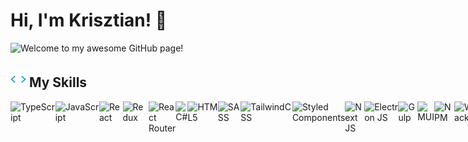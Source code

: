 # Hi, I'm Krisztian! 👋
<img src="https://readme-typing-svg.herokuapp.com?font=Fira+Code&weight=500&pause=1000&color=9E00B2&width=435&lines=Welcome+to+my+awesome+GitHub+page!" alt="Welcome to my awesome GitHub page!" />

## <img src="./images/code.gif" width ="25"> My Skills

<div style="display:flex">
  <img src="https://img.shields.io/badge/typescript-%23007ACC.svg?style=for-the-badge&logo=typescript&logoColor=white" alt="TypeScript"/>
  <img src="https://img.shields.io/badge/javascript-%23323330.svg?style=for-the-badge&logo=javascript&logoColor=%23F7DF1E" alt="JavaScript"/>
  <img src="https://img.shields.io/badge/react-%2320232a.svg?style=for-the-badge&logo=react&logoColor=%2361DAFB" alt="React"/>
  <img src="https://img.shields.io/badge/redux-%23593d88.svg?style=for-the-badge&logo=redux&logoColor=white" alt="Redux"/>
  <img src="https://img.shields.io/badge/React_Router-CA4245?style=for-the-badge&logo=react-router&logoColor=white" alt="React Router"/>
  <img src="https://img.shields.io/badge/c%23-%23239120.svg?style=for-the-badge&logo=c-sharp&logoColor=white" alt="C#"/>
  <img src="https://img.shields.io/badge/html5-%23E34F26.svg?style=for-the-badge&logo=html5&logoColor=white" alt="HTML5"/>
  <img src="https://img.shields.io/badge/SASS-hotpink.svg?style=for-the-badge&logo=SASS&logoColor=white" alt="SASS"/>
  <img src="https://img.shields.io/badge/tailwindcss-%2338B2AC.svg?style=for-the-badge&logo=tailwind-css&logoColor=white" alt="TailwindCSS"/>
  <img src="https://img.shields.io/badge/styled--components-DB7093?style=for-the-badge&logo=styled-components&logoColor=white" alt="Styled Components"/>
  <img src="https://img.shields.io/badge/Next-black?style=for-the-badge&logo=next.js&logoColor=white" alt="Next JS"/>
  <img src="https://img.shields.io/badge/Electron-191970?style=for-the-badge&logo=Electron&logoColor=white" alt="Electron JS"/>
  <img src="https://img.shields.io/badge/GULP-%23CF4647.svg?style=for-the-badge&logo=gulp&logoColor=white" alt="Gulp"/>
  <img src="https://img.shields.io/badge/MUI-%230081CB.svg?style=for-the-badge&logo=mui&logoColor=white" alt="MUI"/>
  <img src="https://img.shields.io/badge/NPM-%23000000.svg?style=for-the-badge&logo=npm&logoColor=white" alt="NPM"/>
  <img src="https://img.shields.io/badge/webpack-%238DD6F9.svg?style=for-the-badge&logo=webpack&logoColor=black" alt="Webpack"/>
<div>

### <img src="./images/editor.gif" width ="25"> Editor
<img src="https://img.shields.io/badge/webstorm-143?style=for-the-badge&logo=webstorm&logoColor=white&color=black" alt="Webstorm"/>
<img src="https://img.shields.io/badge/Visual%20Studio%20Code-0078d7.svg?style=for-the-badge&logo=visual-studio-code&logoColor=white" alt="Visual Studio Code"/>
<img src="https://img.shields.io/badge/Visual%20Studio-5C2D91.svg?style=for-the-badge&logo=visual-studio&logoColor=white" alt="Visual Studio"/>
